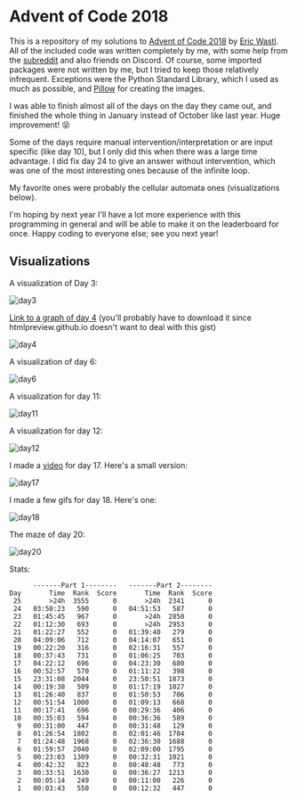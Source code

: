 # Advent of Code 2018

This is a repository of my solutions to [Advent of Code 2018](https://adventofcode.com/2018) by [Eric Wastl](https://twitter.com/ericwastl). All of the included code was written completely by me, with some help from the [subreddit](https://www.reddit.com/r/adventofcode/) and also friends on Discord. Of course, some imported packages were not written by me, but I tried to keep those relatively infrequent. Exceptions were the Python Standard Library, which I used as much as possible, and [Pillow](https://python-pillow.org/) for creating the images.

I was able to finish almost all of the days on the day they came out, and finished the whole thing in January instead of October like last year. Huge improvement! 😝

Some of the days require manual intervention/interpretation or are input specific (like day 10), but I only did this when there was a large time advantage. I did fix day 24 to give an answer without intervention, which was one of the most interesting ones because of the infinite loop.

My favorite ones were probably the cellular automata ones (visualizations below).

I'm hoping by next year I'll have a lot more experience with this programming in general and will be able to make it on the leaderboard for once. Happy coding to everyone else; see you next year!

## Visualizations

A visualization of Day 3:

![day3](day03/fabric.png)

[Link to a graph of day 4](https://gist.github.com/drewtato/891faa8b9603bc0ffd67a90faa16ecfc) (you'll probably have to download it since htmlpreview.github.io doesn't want to deal with this gist)

![day4](day04/stats.png)

A visualization of day 6:

![day6](day06/grid.png)

A visualization for day 11:

![day11](day11/cells.png)

A visualization for day 12:

![day12](day12/pots.png)

I made a [video](https://www.youtube.com/watch?v=KF3GrJb1ACE) for day 17. Here's a small version:

![day17](day17/fill2_opt.gif)

I made a few gifs for day 18. Here's one:

![day18](day18/bigtrees.gif)

The maze of day 20:

![day20](day20/map.png)

Stats:

```text
      -------Part 1--------   -------Part 2--------
Day       Time  Rank  Score       Time  Rank  Score
 25       >24h  3555      0       >24h  2341      0
 24   03:50:23   590      0   04:51:53   587      0
 23   01:45:45   967      0       >24h  2850      0
 22   01:12:30   693      0       >24h  2953      0
 21   01:22:27   552      0   01:39:40   279      0
 20   04:09:06   712      0   04:14:07   651      0
 19   00:22:20   316      0   02:16:31   557      0
 18   00:37:43   731      0   01:06:25   703      0
 17   04:22:12   696      0   04:23:30   680      0
 16   00:52:57   570      0   01:11:22   398      0
 15   23:31:08  2044      0   23:50:51  1873      0
 14   00:19:38   509      0   01:17:19  1027      0
 13   01:26:40   837      0   01:50:53   706      0
 12   00:51:54  1000      0   01:09:13   668      0
 11   00:17:41   696      0   00:29:36   406      0
 10   00:35:03   594      0   00:36:36   589      0
  9   00:31:00   447      0   00:31:48   129      0
  8   01:26:54  1802      0   02:01:46  1784      0
  7   01:24:48  1968      0   02:36:30  1688      0
  6   01:59:57  2040      0   02:09:00  1795      0
  5   00:23:03  1309      0   00:32:31  1021      0
  4   00:42:32   823      0   00:48:48   773      0
  3   00:33:51  1630      0   00:36:27  1213      0
  2   00:05:14   249      0   00:11:00   226      0
  1   00:03:43   550      0   00:12:32   447      0
```